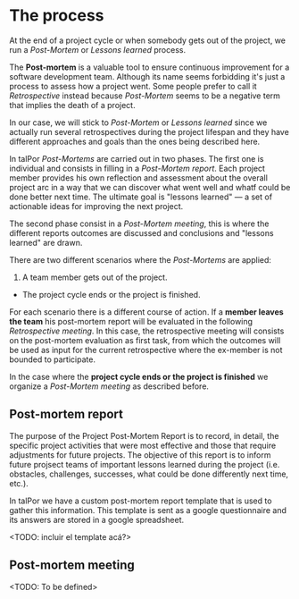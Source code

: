 # The process

At the end of a project cycle or when somebody gets out of the project, we run a *Post-Mortem* or *Lessons learned* process. 

The **Post-mortem** is a valuable tool to ensure continuous improvement for a software development team. Although its name seems forbidding it's just a process to assess how a project went. Some people prefer to call it *Retrospective* instead because *Post-Mortem* seems to be a negative term that implies the death of a project.

In our case, we will stick to *Post-Mortem* or *Lessons learned* since we actually run several retrospectives during the project lifespan and they have different approaches and goals than the ones being described here.

In talPor *Post-Mortems* are carried out in two phases. The first one is individual and consists in filling in a *Post-Mortem report*. Each project member provides his own reflection and assessment about the overall project arc in a way that we can discover what went well and whatf could be done better next time. The ultimate goal is "lessons learned" — a set of actionable ideas for improving the next project.  

The second phase consist in a *Post-Mortem meeting*, this is where the different reports outcomes are discussed and conclusions and "lessons learned" are drawn. 

There are two different scenarios where the *Post-Mortems* are applied:

  1. A team member gets out of the project.
  -  The project cycle ends or the project is finished.
  
For each scenario there is a different course of action. If a **member leaves the team** his post-mortem report will be evaluated in the following *Retrospective meeting*. In this case, the retrospective meeting will consists on the post-mortem evaluation as first task, from which the outcomes will be used as input for the current retrospective where the ex-member is not bounded to participate.

In the case where the **project cycle ends or the project is finished** we organize a *Post-Mortem meeting* as described before.

## Post-mortem report

The purpose of the Project Post-Mortem Report is to record, in detail, the specific project activities that were most effective and those that require adjustments for future projects. The objective of this report is to inform future projsect teams of important lessons learned during the project (i.e. obstacles, challenges, successes, what could be done differently next time, etc.). 

In talPor we have a custom post-mortem report template that is used to gather this information. This template is sent as a google questionnaire and its answers are stored in a google spreadsheet. 

<TODO: incluir el template acá?>

## Post-mortem meeting 

<TODO: To be defined>









